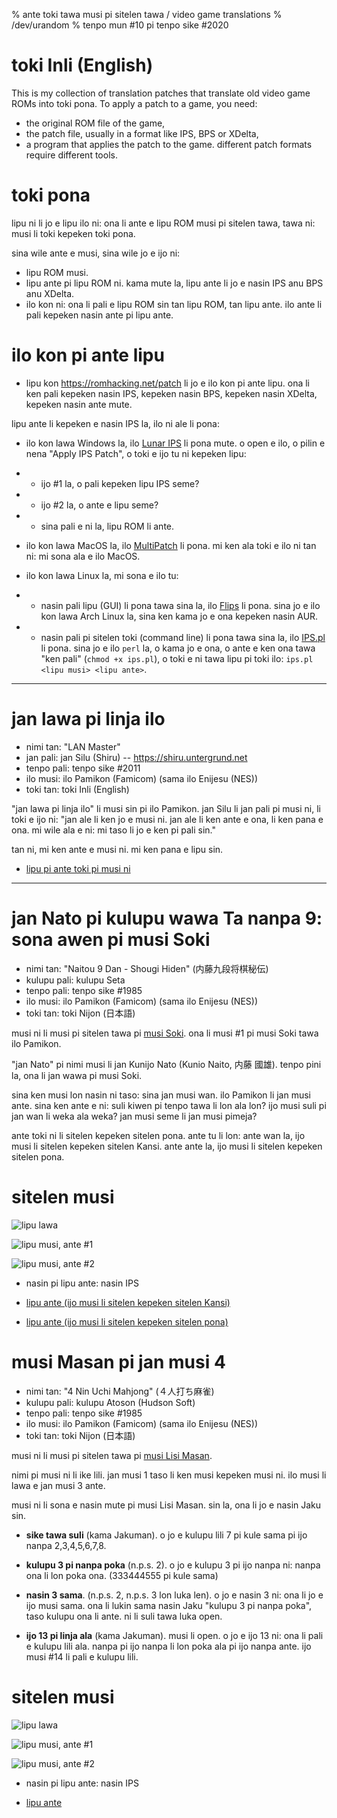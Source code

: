 % ante toki tawa musi pi sitelen tawa / video game translations
% /dev/urandom
% tenpo mun #10 pi tenpo sike #2020

# toki Inli (English)

This is my collection of translation patches that translate old video game ROMs
into toki pona. To apply a patch to a game, you need:

* the original ROM file of the game,
* the patch file, usually in a format like IPS, BPS or XDelta,
* a program that applies the patch to the game. different patch formats require
  different tools.

# toki pona

lipu ni li jo e lipu ilo ni: ona li ante e lipu ROM musi pi sitelen tawa, tawa
ni: musi li toki kepeken toki pona.

sina wile ante e musi, sina wile jo e ijo ni:

* lipu ROM musi.
* lipu ante pi lipu ROM ni. kama mute la, lipu ante li jo e nasin IPS anu BPS
anu XDelta.
* ilo kon ni: ona li pali e lipu ROM sin tan lipu ROM, tan lipu ante. ilo ante
  li pali kepeken nasin ante pi lipu ante.

# ilo kon pi ante lipu

* lipu kon <https://romhacking.net/patch> li jo e ilo kon pi ante lipu. ona li
ken pali kepeken nasin IPS, kepeken nasin BPS, kepeken nasin XDelta, kepeken
nasin ante mute.

lipu ante li kepeken e nasin IPS la, ilo ni ale li pona:

* ilo kon lawa Windows la, ilo [Lunar IPS](https://www.fusoya.eludevisibility.org/lips/) 
  li pona mute. o open e ilo, o pilin e nena
  "Apply IPS Patch", o toki e ijo tu ni kepeken lipu:
* * ijo \#1 la, o pali kepeken lipu IPS seme?
* * ijo \#2 la, o ante e lipu seme?
* * sina pali e ni la, lipu ROM li ante.

* ilo kon lawa MacOS la, ilo
  [MultiPatch](http://www.romhacking.net/utilities/746) li pona. mi ken ala toki
  e ilo ni tan ni: mi sona ala e ilo MacOS.

* ilo kon lawa Linux la, mi sona e ilo tu:
* * nasin pali lipu (GUI) li pona tawa sina la, ilo
  [Flips](https://www.smwcentral.net/?p=section&a=details&id=11474) li pona.
  sina jo e ilo kon lawa Arch Linux la, sina ken kama jo e ona kepeken nasin
  AUR.
* * nasin pali pi sitelen toki (command line) li pona tawa sina la, ilo
  [IPS.pl](https://www.zophar.net/utilities/patchutil/ips-pl.html) li pona. sina
  jo e ilo `perl` la, o kama jo e ona, o ante e ken ona tawa "ken pali" (`chmod +x
  ips.pl`), o toki e ni tawa lipu pi toki ilo: `ips.pl <lipu musi> <lipu ante>`.

----

# jan lawa pi linja ilo

* nimi tan: "LAN Master"
* jan pali: jan Silu (Shiru) -- <https://shiru.untergrund.net>
* tenpo pali: tenpo sike \#2011
* ilo musi: ilo Pamikon (Famicom) (sama ilo Enijesu (NES))
* toki tan: toki Inli (English)

"jan lawa pi linja ilo" li musi sin pi ilo Pamikon. jan Silu li jan pali pi musi
ni, li toki e ijo ni: "jan ale li ken jo e musi ni. jan ale li ken ante e ona,
li ken pana e ona. mi wile ala e ni: mi taso li jo e ken pi pali sin."

tan ni, mi ken ante e musi ni. mi ken pana e lipu sin.

* [lipu pi ante toki pi musi ni](jan_lawa_pi_linja_ilo.html)

-----

# jan Nato pi kulupu wawa Ta nanpa 9: sona awen pi musi Soki

* nimi tan: "Naitou 9 Dan - Shougi Hiden" (内藤九段将棋秘伝)
* kulupu pali: kulupu Seta
* tenpo pali: tenpo sike \#1985
* ilo musi: ilo Pamikon (Famicom) (sama ilo Enijesu (NES))
* toki tan: toki Nijon (日本語)

musi ni li musi pi sitelen tawa pi [musi Soki](shogi.html). ona li musi #1 pi
musi Soki tawa ilo Pamikon.

"jan Nato" pi nimi musi li jan Kunijo Nato (Kunio Naito, 内藤 國雄). tenpo pini
la, ona li jan wawa pi musi Soki.

sina ken musi lon nasin ni taso: sina jan musi wan. ilo Pamikon li jan musi
ante. sina ken ante e ni: suli kiwen pi tenpo tawa li lon ala lon? ijo musi suli
pi jan wan li weka ala weka? jan musi seme li jan musi pimeja?

ante toki ni li sitelen kepeken sitelen pona. ante tu li lon: ante wan la, ijo
musi li sitelen kepeken sitelen Kansi. ante ante la, ijo musi li sitelen kepeken
sitelen pona.

# sitelen musi

![lipu lawa](/extra/shogi_title.png)

![lipu musi, ante #1](/extra/shogi_game1.png)

![lipu musi, ante #2](/extra/shogi_game2.png)

* nasin pi lipu ante: nasin IPS

* [lipu ante (ijo musi li sitelen kepeken sitelen Kansi)](/tokipona/shogi_tokipona.ips)
* [lipu ante (ijo musi li sitelen kepeken sitelen pona)](/tokipona/shogi_tokipona2.ips)

# musi Masan pi jan musi 4

* nimi tan: "4 Nin Uchi Mahjong" (４人打ち麻雀)
* kulupu pali: kulupu Atoson (Hudson Soft)
* tenpo pali: tenpo sike \#1985
* ilo musi: ilo Pamikon (Famicom) (sama ilo Enijesu (NES))
* toki tan: toki Nijon (日本語)

musi ni li musi pi sitelen tawa pi [musi Lisi Masan](riichi_mahjong.html).

nimi pi musi ni li ike lili. jan musi 1 taso li ken musi kepeken musi ni. ilo
musi li lawa e jan musi 3 ante.

musi ni li sona e nasin mute pi musi Lisi Masan. sin la, ona li jo e nasin Jaku
sin.

* **sike tawa suli** (kama Jakuman). o jo e kulupu lili 7 pi kule sama pi ijo
  nanpa 2,3,4,5,6,7,8.

* **kulupu 3 pi nanpa poka** (n.p.s. 2). o jo e kulupu 3 pi ijo nanpa ni: nanpa
  ona li lon poka ona. (333444555 pi kule sama)

* **nasin 3 sama**. (n.p.s. 2, n.p.s. 3 lon luka len). o jo e nasin 3 ni: ona li
  jo e ijo musi sama. ona li lukin sama nasin Jaku "kulupu 3 pi nanpa poka",
  taso kulupu ona li ante. ni li suli tawa luka open.

* **ijo 13 pi linja ala** (kama Jakuman). musi li open. o jo e ijo 13 ni: ona li pali e kulupu
  lili ala. nanpa pi ijo nanpa li lon poka ala pi ijo nanpa ante. ijo musi #14
  li pali e kulupu lili.

# sitelen musi

![lipu lawa](/extra/mahjong_title.png)

![lipu musi, ante #1](/extra/mahjong_game1.png)

![lipu musi, ante #2](/extra/mahjong_game2.png)

* nasin pi lipu ante: nasin IPS

* [lipu ante](/tokipona/mahjong_tokipona.ips)

